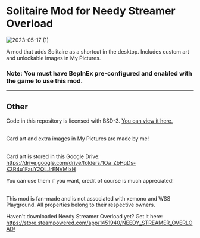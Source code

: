 # Solitaire Mod for Needy Streamer Overload

![2023-05-17 (1)](https://github.com/amazeedaizee/NSOSolitaire/assets/131136866/58c2dfcf-08b5-402f-aa4e-5bfccb33f3cd)

A mod that adds Solitaire as a shortcut in the desktop. Includes custom art and unlockable images in My Pictures.

### Note: You must have BepInEx pre-configured and enabled with the game to use this mod.

-----

## Other

Code in this repository is licensed with BSD-3. [You can view it here.](https://github.com/amazeedaizee/NeedyGirlSolitaire/blob/main/LICENSE.md)
<br>
<br>

Card art and extra images in My Pictures are made by me!
<br>
<br>

Card art is stored in this Google Drive: https://drive.google.com/drive/folders/1Oa_ZbHqDs-K3R4u1FauY2QLJrENVMIxH

You can use them if you want, credit of course is much appreciated! 
<br>
<br>

This mod is fan-made and is not associated with xemono and WSS Playground. All properties belong to their respective owners.

Haven't downloaded Needy Streamer Overload yet? 
Get it here: https://store.steampowered.com/app/1451940/NEEDY_STREAMER_OVERLOAD/
